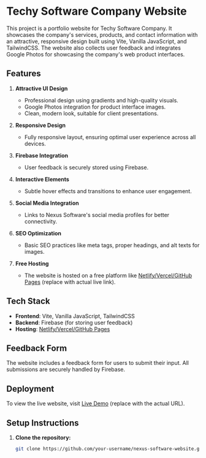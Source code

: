 # Techy Software Company Website

This project is a portfolio website for Techy Software Company. It showcases the company's services, products, and contact information with an attractive, responsive design built using Vite, Vanilla JavaScript, and TailwindCSS. The website also collects user feedback and integrates Google Photos for showcasing the company's web product interfaces.

## Features

1. **Attractive UI Design**

   - Professional design using gradients and high-quality visuals.
   - Google Photos integration for product interface images.
   - Clean, modern look, suitable for client presentations.

2. **Responsive Design**

   - Fully responsive layout, ensuring optimal user experience across all devices.

3. **Firebase Integration**

   - User feedback is securely stored using Firebase.

4. **Interactive Elements**

   - Subtle hover effects and transitions to enhance user engagement.

5. **Social Media Integration**

   - Links to Nexus Software's social media profiles for better connectivity.

6. **SEO Optimization**

   - Basic SEO practices like meta tags, proper headings, and alt texts for images.

7. **Free Hosting**
   - The website is hosted on a free platform like [Netlify/Vercel/GitHub Pages](https://your-live-link.com) (replace with actual live link).

## Tech Stack

- **Frontend**: Vite, Vanilla JavaScript, TailwindCSS
- **Backend**: Firebase (for storing user feedback)
- **Hosting**: [Netlify/Vercel/GitHub Pages](https://your-live-link.com)
<!--

## Screenshots

_Include some screenshots of the website's interface here._ -->

## Feedback Form

The website includes a feedback form for users to submit their input. All submissions are securely handled by Firebase.

## Deployment

To view the live website, visit [Live Demo](https://your-live-link.com) (replace with the actual URL).

## Setup Instructions

1. **Clone the repository:**
   ```bash
   git clone https://github.com/your-username/nexus-software-website.git
   ```
